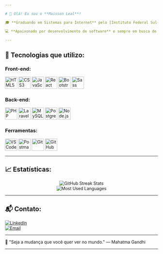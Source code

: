 ```yaml
---

# 👋 Olá! Eu sou o **Maisson Leal**!

🎓 **Graduando em Sistemas para Internet** pelo [Instituto Federal Sul-rio-grandense - IFSUL](https://www.ifsul.edu.br/), Campus Pelotas.  

💻 **Apaixonado por desenvolvimento de software** e sempre em busca de aprender e compartilhar conhecimento. Aqui você encontrará repositórios com projetos acadêmicos, pessoais e de estudos!

---
```


## 🚀 **Tecnologias que utilizo:**
### **Front-end:**
<p align="left">
    <img src="https://cdn.jsdelivr.net/gh/devicons/devicon/icons/html5/html5-original.svg" alt="HTML5" width="40" height="40"/>
    <img src="https://cdn.jsdelivr.net/gh/devicons/devicon/icons/css3/css3-original.svg" alt="CSS3" width="40" height="40"/>
    <img src="https://cdn.jsdelivr.net/gh/devicons/devicon/icons/javascript/javascript-original.svg" alt="JavaScript" width="40" height="40"/>
    <img src="https://cdn.jsdelivr.net/gh/devicons/devicon/icons/react/react-original.svg" alt="React" width="40" height="40"/>
    <img src="https://cdn.jsdelivr.net/gh/devicons/devicon/icons/bootstrap/bootstrap-original.svg" alt="Bootstrap" width="40" height="40"/>
    <img src="https://cdn.jsdelivr.net/gh/devicons/devicon/icons/sass/sass-original.svg" alt="Sass" width="40" height="40"/>
</p>

### **Back-end:**
<p align="left">
    <img src="https://cdn.jsdelivr.net/gh/devicons/devicon/icons/php/php-plain.svg" alt="PHP" width="40" height="40"/>
    <img src="https://camo.githubusercontent.com/d1865eb67e9a7175cab0fd3b47508da75dcee4b0460f9043bde1d5af54e0530b/68747470733a2f2f63646e2e6a7364656c6976722e6e65742f67682f64657669636f6e732f64657669636f6e2f69636f6e732f6c61726176656c2f6c61726176656c2d6f726967696e616c2e737667" alt="Laravel" width="40" height="40"/>
    <img src="https://cdn.jsdelivr.net/gh/devicons/devicon/icons/mysql/mysql-original-wordmark.svg" alt="MySQL" width="40" height="40"/>
    <img src="https://cdn.jsdelivr.net/gh/devicons/devicon/icons/postgresql/postgresql-original-wordmark.svg" alt="PostgreSQL" width="40" height="40"/>
    <img src="https://cdn.jsdelivr.net/gh/devicons/devicon/icons/nodejs/nodejs-original.svg" alt="Node.js" width="40" height="40"/>
</p>

### **Ferramentas:**
<p align="left">
    <img src="https://cdn.jsdelivr.net/gh/devicons/devicon/icons/vscode/vscode-original.svg" alt="VS Code" width="40" height="40"/>
    <img src="https://cdn.jsdelivr.net/gh/devicons/devicon/icons/postman/postman-original.svg" alt="Postman" width="40" height="40"/>
    <img src="https://cdn.jsdelivr.net/gh/devicons/devicon/icons/git/git-original.svg" alt="Git" width="40" height="40"/>
    <img src="https://cdn.jsdelivr.net/gh/devicons/devicon/icons/github/github-original.svg" alt="GitHub" width="40" height="40"/>
</p>


---

## 📈 **Estatísticas:**
<div align="center">
    <img src="https://streak-stats.demolab.com?user=MLS467&theme=dark&hide_border=false&border_radius=5&order=3" alt="GitHub Streak Stats"/>
    <br/>
    <img src="https://github-readme-stats.vercel.app/api/top-langs/?username=MLS467&layout=compact&theme=radical" alt="Most Used Languages"/>
</div>

---

## 📬 **Contato:**

[![LinkedIn](https://img.shields.io/badge/LinkedIn-blue?style=for-the-badge&logo=linkedin)](https://www.linkedin.com/in/maisson-leal-da-silva-373633288/)  
[![Email](https://img.shields.io/badge/Email-D14836?style=for-the-badge&logo=gmail&logoColor=white)](mailto:maisson.ifsul@gmail.com)

---

🎯 "Seja a mudança que você quer ver no mundo." — Mahatma Gandhi

---
